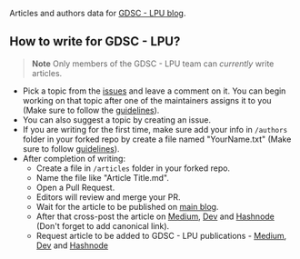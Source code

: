 Articles and authors data for [GDSC - LPU blog](https://blog.gdsclpu.live).

## How to write for GDSC - LPU?

> **Note**
> Only members of the GDSC - LPU team can _currently_ write articles.

- Pick a topic from the [issues](https://github.com/gdsclpu/articles/issues) and leave a comment on it. You can begin working on that topic after one of the maintainers assigns it to you (Make sure to follow the [guidelines](https://docs.google.com/document/d/11aPHpIreCMGZbB1oRNROpIJiSnjfmBnvo2C76ugoPlY/edit?usp=sharing)).
- You can also suggest a topic by creating an issue.
- If you are writing for the first time, make sure add your info in `/authors` folder in your forked repo by create a file named "YourName.txt" (Make sure to follow [guidelines]()).
- After completion of writing:
  - Create a file in `/articles` folder in your forked repo.
  - Name the file like "Article Title.md".
  - Open a Pull Request.
  - Editors will review and merge your PR.
  - Wait for the article to be published on [main blog](https://blog.gdsclpu.live).
  - After that cross-post the article on [Medium](https://medium.com), [Dev](https://dev.to) and [Hashnode](https://hashnode.com) (Don't forget to add canonical link).
  - Request article to be added to GDSC - LPU publications - [Medium](https://medium.com/dsc-lpu), [Dev](https://dev.to/gdsclpu) and [Hashnode](https://gdsclpu.hashnode.dev/)
